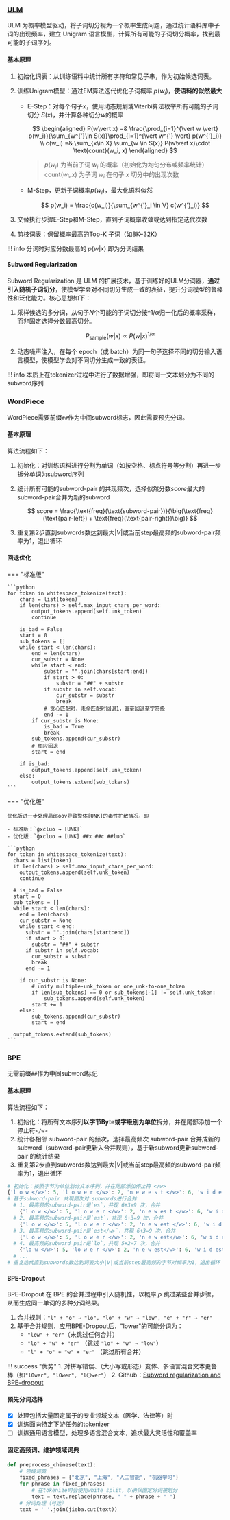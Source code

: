 
### [ULM](https://arxiv.org/abs/1804.10959)
ULM 为概率模型驱动，将子词切分视为一个概率生成问题，通过统计语料库中子词的出现频率，建立 Unigram 语言模型，计算所有可能的子词切分概率，找到最可能的子词序列。
#### 基本原理
1. 初始化词表：从训练语料中统计所有字符和常见子串，作为初始候选词表。  
2. 训练Unigram模型：通过EM算法迭代优化子词概率 $p(w_i)$，**使语料的似然最大**

    - E-Step：对每个句子$x$，使用动态规划或Viterbi算法枚举所有可能的子词切分 $S(x)$，并计算各种切分$w$的概率

        $$
        \begin{aligned}
            P(w\vert x) =& \frac{\prod_{i=1}^{\vert w \vert} p(w_i)}{\sum_{w^{'}\in S(x)}\prod_{i=1}^{\vert w^{'} \vert} p(w^{'}_i)} \\
            c(w_i) =& \sum_{x\in X} \sum_{w \in S(x)} P(w\vert x)\cdot \text{count}(w_i, x)
        \end{aligned}
        $$

        > $p(w_i)$ 为当前子词 $w_i$ 的概率（初始化为均匀分布或频率统计）  
        > $\text{count}(w_i, x)$ 为子词 $w_i$ 在句子 $x$ 切分中的出现次数

    - M-Step，更新子词概率$p(w_i)$，最大化语料似然

        $$
        p(w_i) = \frac{c(w_i)}{\sum_{w^{'}_i \in V} c(w^{'}_i)}
        $$

3. 交替执行步骤E-Step和M-Step，直到子词概率收敛或达到指定迭代次数
4. 剪枝词表：保留概率最高的Top-K 子词（如8K~32K）

!!! info 
    分词时对应分数最高的 $p(w\vert x)$ 即为分词结果

#### Subword Regularization
Subword Regularization 是 ULM 的扩展技术，基于训练好的ULM分词器，**通过引入随机子词切分**，使模型学会对不同切分生成一致的表征，提升分词模型的鲁棒性和泛化能力。核心思想如下：

1. 采样候选的多分词，从句子$N$个可能的子词切分按^${1/\alpha}$归一化后的概率采样，而非固定选择分数最高切分。

    $$
    P_\text{sample}(w\vert x) \propto P(w\vert x) ^{1/\alpha}
    $$

2. 动态噪声注入，在每个 epoch（或 batch）为同一句子选择不同的切分输入语言模型，使模型学会对不同切分生成一致的表征。

!!! info 
    本质上在tokenizer过程中进行了数据增强，即将同一文本划分为不同的subword序列


### WordPiece
WordPiece需要前缀`##`作为中间subword标志，因此需要预先分词。
#### 基本原理
算法流程如下：

1. 初始化：对训练语料进行分割为单词（如按空格、标点符号等分割）再进一步拆分单词为subword序列  
2. 统计所有可能的subword-pair 的共现频次，选择似然分数$score$最大的subword-pair合并为新的subword

    $$
    score = \frac{\text{freq}(\text{subword-pair})}{\big(\text{freq}(\text{pair-left}) + \text{freq}(\text{pair-right})\big)}
    $$

3. 重复第2步直到subwords数达到最大$\vert V \vert$或当前step最高频的subword-pair频率为1，退出循环


#### 回退优化
=== "标准版"

    ```python
    for token in whitespace_tokenize(text):
        chars = list(token)
        if len(chars) > self.max_input_chars_per_word:
            output_tokens.append(self.unk_token)
            continue

        is_bad = False
        start = 0
        sub_tokens = []
        while start < len(chars):
            end = len(chars)
            cur_substr = None
            while start < end:
                substr = "".join(chars[start:end])
                if start > 0:
                    substr = "##" + substr
                if substr in self.vocab:
                    cur_substr = substr
                    break
                # 贪心匹配时，未全匹配时回退1，直至回退至字符级
                end -= 1
            if cur_substr is None:
                is_bad = True
                break
            sub_tokens.append(cur_substr)
            # 相应回退
            start = end

        if is_bad:
            output_tokens.append(self.unk_token)
        else:
            output_tokens.extend(sub_tokens)
    ```

=== "优化版"

    优化版进一步处理局部oov导致整体[UNK]的毒性扩散情况，即  

    - 标准版：`ğxcluo → [UNK]`  
    - 优化版：`ğxcluo → [UNK] ##x ##c ##luo`

    ```python
    for token in whitespace_tokenize(text):
      chars = list(token)
      if len(chars) > self.max_input_chars_per_word:
        output_tokens.append(self.unk_token)
        continue

      # is_bad = False
      start = 0
      sub_tokens = []
      while start < len(chars):
        end = len(chars)
        cur_substr = None
        while start < end:
          substr = "".join(chars[start:end])
          if start > 0:
            substr = "##" + substr
          if substr in self.vocab:
            cur_substr = substr
            break
          end -= 1

        if cur_substr is None:
            # unify multiple-unk_token or one_unk-to-one_token
            if len(sub_tokens) == 0 or sub_tokens[-1] != self.unk_token:
                sub_tokens.append(self.unk_token)
            start += 1
        else:
            sub_tokens.append(cur_substr)
            start = end

      output_tokens.extend(sub_tokens)
    ```

### BPE
无需前缀`##`作为中间subword标记

#### 基本原理
算法流程如下：

1. 初始化：将所有文本序列**以字节Byte或字级别为单位**拆分，并在尾部添加一个停止符`</w>`
2. 统计各相邻 subword-pair 的频次，选择最高频次 subword-pair 合并成新的subword（subword-pair更新入合并规则），基于新subword更新subword-pair 的统计结果
3. 重复第2步直到subwords数达到最大$\vert V \vert$或当前step最高频的subword-pair频率为1，退出循环

```python
# 初始化：按照字节为单位划分文本序列，并在尾部添加停止符 </w>
{'l o w </w>': 5, 'l o w e r </w>': 2, 'n e w e s t </w>': 6, 'w i d e s t </w>': 3}
# 基于subword-pair 共现频次对 subwords进行合并
  # 1. 最高频的subword-pair是`es`，共现 6+3=9 次，合并
    {'l o w </w>': 5, 'l o w e r </w>': 2, 'n e w es t </w>': 6, 'w i d es t </w>': 3}
  # 2. 最高频的subword-pair是`est`，共现 6+3=9 次，合并
    {'l o w </w>': 5, 'l o w e r </w>': 2, 'n e w est </w>': 6, 'w i d est </w>': 3}
  # 3. 最高频的subword-pair是`est</w>`，共现 6+3=9 次，合并
    {'l o w </w>': 5, 'l o w e r </w>': 2, 'n e w est</w>': 6, 'w i d est</w>': 3}
  # 4. 最高频的subword_pair是`lo`，共现 5+2=7 次，合并
    {'lo w </w>': 5, 'lo w e r </w>': 2, 'n e w est</w>': 6, 'w i d est</w>': 3}
  # ...
# 重复迭代直到subwords数达到词表大小|V|或当前step最高频的字节对频率为1，退出循环
```

#### BPE-Dropout
BPE-Dropout 在 BPE 的合并过程中引入随机性，以概率 $p$ 跳过某些合并步骤，从而生成同一单词的多种分词结果。

1. 合并规则：`"l" + "o" → "lo", "lo" + "w" → "low", "e" + "r" → "er"`
2. 基于合并规则，应用BPE-Dropout后，"lower"的可能分词为：
    - `"low" + "er"`（未跳过任何合并）
    - `"lo" + "w" + "er"` （跳过 `"lo" + "w" → "low"`）
    - `"l" + "o" + "w" + "er"` （跳过所有合并）

!!! success "优势"
    1. 对拼写错误、（大小写或形态）变体、多语言混合文本更鲁棒（如`"l0wer", "lOwer", "l〇wer"`）
    2. Github：[Subword regularization and BPE-dropout](https://github.com/google/sentencepiece?tab=readme-ov-file#subword-regularization-and-bpe-dropout)
#### 预先分词选择
 - [x] 处理包括大量固定属于的专业领域文本（医学、法律等）时
 - [x] 训练面向特定下游任务的tokenizer
 - [ ] 训练通用语言模型，处理多语言混合文本，追求最大灵活性和覆盖率

#### 固定高频词、维护领域词典

```python
def preprocess_chinese(text):
    # 领域词典
    fixed_phrases = {"北京", "上海", "人工智能", "机器学习"}
    for phrase in fixed_phrases:
        # 在tokenize时会使用white_split，以确保固定分词被划分
        text = text.replace(phrase, " " + phrase + " ")
    # 分词处理（可选）
    text = ' '.join(jieba.cut(text))
```